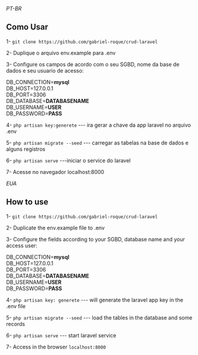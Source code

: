 
_PT-BR_

## Como Usar

1- `git clone https://github.com/gabriel-roque/crud-laravel`

2- Duplique o arquivo env.example para  .env

3- Configure os campos de acordo com o seu SGBD, nome da base de dados e seu usuario de acesso:

DB_CONNECTION=**mysql**<br>
DB_HOST=127.0.0.1<br>
DB_PORT=3306<br>
DB_DATABASE=**DATABASENAME**<br>
DB_USERNAME=**USER**<br>
DB_PASSWORD=**PASS**<br>

4- `php artisan key:generete` --- ira gerar a chave da app laravel no arquivo .env

5- `php artisan migrate --seed` --- carregar as tabelas na base de dados e alguns registros

6- `php artisan serve` ---iniciar o service do laravel

7- Acesse no navegador localhost:8000



*EUA*

## How to use

1- `git clone https://github.com/gabriel-roque/crud-laravel`

2- Duplicate the env.example file to .env

3- Configure the fields according to your SGBD, database name and your access user:

DB_CONNECTION=**mysql**<br>
DB_HOST=127.0.0.1<br>
DB_PORT=3306<br>
DB_DATABASE=**DATABASENAME**<br>
DB_USERNAME=**USER**<br>
DB_PASSWORD=**PASS**<br>

4- `php artisan key: generete` --- will generate the laravel app key in the .env file

5- `php artisan migrate --seed` --- load the tables in the database and some records

6- `php artisan serve` --- start laravel service

7- Access in the browser `localhost:8000`
